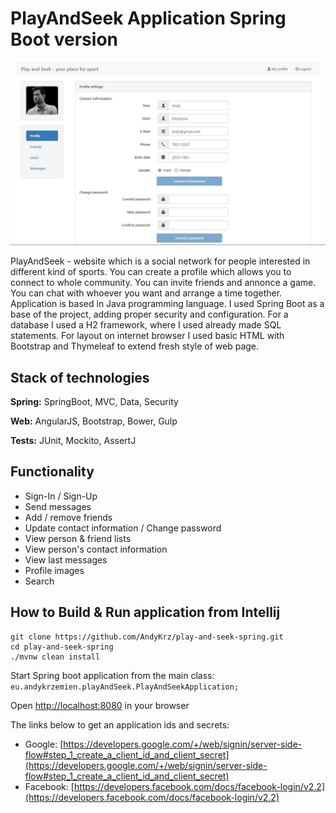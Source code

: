 # PlayAndSeek Application Spring Boot version 

![Spring Boot version of the Play And Seek](https://github.com/AndyKrz/PlayAndSeek/blob/main/PlayAndSeek.jpg)

PlayAndSeek - website which is a social network for people interested in different kind of sports. 
You can create a profile which allows you to connect to whole community. You can invite friends and annonce a game. You can chat with whoever you want and arrange a time together. 
Application is based in Java programming language. I used Spring Boot as a base of the project, adding proper security and configuration. For a database I used a H2 framework, where I used already made SQL statements. For layout on internet browser I used basic HTML with Bootstrap and Thymeleaf to extend fresh style of web page. 


## Stack of technologies

**Spring:** SpringBoot, MVC, Data, Security

**Web:** AngularJS, Bootstrap, Bower, Gulp

**Tests:** JUnit, Mockito, AssertJ

## Functionality

- Sign-In / Sign-Up
- Send messages
- Add / remove friends
- Update contact information / Change password
- View person & friend lists
- View person's contact information
- View last messages
- Profile images
- Search

## How to Build & Run application from Intellij

```
git clone https://github.com/AndyKrz/play-and-seek-spring.git
cd play-and-seek-spring
./mvnw clean install
```
Start Spring boot application from the main class: `eu.andykrzemien.playAndSeek.PlayAndSeekApplication;`

Open [http://localhost:8080](http://localhost:8080) in your browser

The links below to get an application ids and secrets:

- Google: [https://developers.google.com/+/web/signin/server-side-flow#step_1_create_a_client_id_and_client_secret](https://developers.google.com/+/web/signin/server-side-flow#step_1_create_a_client_id_and_client_secret)
- Facebook: [https://developers.facebook.com/docs/facebook-login/v2.2](https://developers.facebook.com/docs/facebook-login/v2.2)
